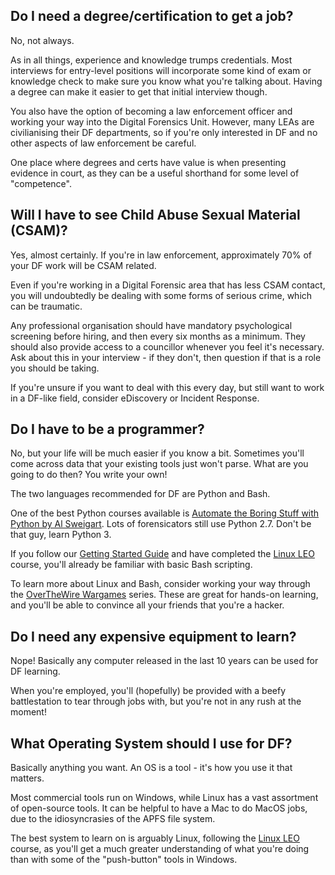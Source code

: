 ## Do I need a degree/certification to get a job?
No, not always. 

As in all things, experience and knowledge trumps credentials. Most interviews for entry-level positions will incorporate some kind of exam or knowledge check to make sure you know what you're talking about. Having a degree can make it easier to get that initial interview though.

You also have the option of becoming a law enforcement officer and working your way into the Digital Forensics Unit. However, many LEAs are civilianising their DF departments, so if you're only interested in DF and no other aspects of law enforcement be careful. 

One place where degrees and certs have value is when presenting evidence in court, as they can be a useful shorthand for some level of "competence". 

## Will I have to see Child Abuse Sexual Material (CSAM)?
Yes, almost certainly. If you're in law enforcement, approximately 70% of your DF work will be CSAM related. 

Even if you're working in a Digital Forensic area that has less CSAM contact, you will undoubtedly be dealing with some forms of serious crime, which can be traumatic. 

Any professional organisation should have mandatory psychological screening before hiring, and then every six months as a minimum. They should also provide access to a councillor whenever you feel it's necessary. Ask about this in your interview - if they don't, then question if that is a role you should be taking.

If you're unsure if you want to deal with this every day, but still want to work in a DF-like field, consider eDiscovery or Incident Response.

## Do I have to be a programmer?
No, but your life will be much easier if you know a bit. Sometimes you'll come across data that your existing tools just won't parse. What are you going to do then? You write your own!

The two languages recommended for DF are Python and Bash. 

One of the best Python courses available is [Automate the Boring Stuff with Python by Al Sweigart](https://automatetheboringstuff.com/). Lots of forensicators still use Python 2.7. Don't be that guy, learn Python 3.

If you follow our [Getting Started Guide](https://www.reddit.com/r/LearnDigitalForensics/) and have completed the [Linux LEO](https://linuxleo.com/) course, you'll already be familiar with basic Bash scripting. 

To learn more about Linux and Bash, consider working your way through the [OverTheWire Wargames](https://overthewire.org/wargames/) series. These are great for hands-on learning, and you'll be able to convince all your friends that you're a hacker. 

## Do I need any expensive equipment to learn?
Nope! Basically any computer released in the last 10 years can be used for DF learning. 

When you're employed, you'll (hopefully) be provided with a beefy battlestation to tear through jobs with, but you're not in any rush at the moment! 

## What Operating System should I use for DF?
Basically anything you want. An OS is a tool - it's how you use it that matters. 

Most commercial tools run on Windows, while Linux has a vast assortment of open-source tools. It can be helpful to have a Mac to do MacOS jobs, due to the idiosyncrasies of the APFS file system.

The best system to learn on is arguably Linux, following the [Linux LEO](https://linuxleo.com/) course, as you'll get a much greater understanding of what you're doing than with some of the "push-button" tools in Windows. 

